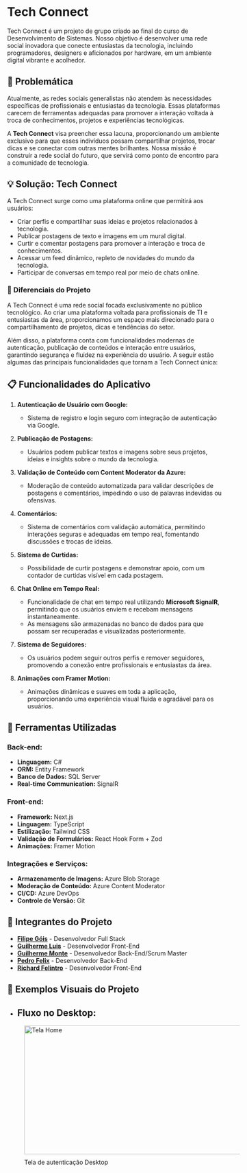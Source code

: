 # Tech Connect

Tech Connect é um projeto de grupo criado ao final do curso de Desenvolvimento de Sistemas. Nosso objetivo é desenvolver uma rede social inovadora que conecte entusiastas da tecnologia, incluindo programadores, designers e aficionados por hardware, em um ambiente digital vibrante e acolhedor.

## 🎯 Problemática

Atualmente, as redes sociais generalistas não atendem às necessidades específicas de profissionais e entusiastas da tecnologia. Essas plataformas carecem de ferramentas adequadas para promover a interação voltada à troca de conhecimentos, projetos e experiências tecnológicas.

A **Tech Connect** visa preencher essa lacuna, proporcionando um ambiente exclusivo para que esses indivíduos possam compartilhar projetos, trocar dicas e se conectar com outras mentes brilhantes. Nossa missão é construir a rede social do futuro, que servirá como ponto de encontro para a comunidade de tecnologia.

## 💡 Solução: Tech Connect

A Tech Connect surge como uma plataforma online que permitirá aos usuários:

- Criar perfis e compartilhar suas ideias e projetos relacionados à tecnologia.
- Publicar postagens de texto e imagens em um mural digital.
- Curtir e comentar postagens para promover a interação e troca de conhecimentos.
- Acessar um feed dinâmico, repleto de novidades do mundo da tecnologia.
- Participar de conversas em tempo real por meio de chats online.

### 🚀 Diferenciais do Projeto

A Tech Connect é uma rede social focada exclusivamente no público tecnológico. Ao criar uma plataforma voltada para profissionais de TI e entusiastas da área, proporcionamos um espaço mais direcionado para o compartilhamento de projetos, dicas e tendências do setor.

Além disso, a plataforma conta com funcionalidades modernas de autenticação, publicação de conteúdos e interação entre usuários, garantindo segurança e fluidez na experiência do usuário. A seguir estão algumas das principais funcionalidades que tornam a Tech Connect única:

## 📋 Funcionalidades do Aplicativo

1. **Autenticação de Usuário com Google:**

   - Sistema de registro e login seguro com integração de autenticação via Google.

2. **Publicação de Postagens:**

   - Usuários podem publicar textos e imagens sobre seus projetos, ideias e insights sobre o mundo da tecnologia.

3. **Validação de Conteúdo com Content Moderator da Azure:**

   - Moderação de conteúdo automatizada para validar descrições de postagens e comentários, impedindo o uso de palavras indevidas ou ofensivas.

4. **Comentários:**

   - Sistema de comentários com validação automática, permitindo interações seguras e adequadas em tempo real, fomentando discussões e trocas de ideias.

5. **Sistema de Curtidas:**

   - Possibilidade de curtir postagens e demonstrar apoio, com um contador de curtidas visível em cada postagem.

6. **Chat Online em Tempo Real:**

   - Funcionalidade de chat em tempo real utilizando **Microsoft SignalR**, permitindo que os usuários enviem e recebam mensagens instantaneamente.
   - As mensagens são armazenadas no banco de dados para que possam ser recuperadas e visualizadas posteriormente.

7. **Sistema de Seguidores:**

   - Os usuários podem seguir outros perfis e remover seguidores, promovendo a conexão entre profissionais e entusiastas da área.

8. **Animações com Framer Motion:**
   - Animações dinâmicas e suaves em toda a aplicação, proporcionando uma experiência visual fluida e agradável para os usuários.

## 🔧 Ferramentas Utilizadas

### Back-end:

- **Linguagem:** C#
- **ORM:** Entity Framework
- **Banco de Dados:** SQL Server
- **Real-time Communication:** SignalR

### Front-end:

- **Framework:** Next.js
- **Linguagem:** TypeScript
- **Estilização:** Tailwind CSS
- **Validação de Formulários:** React Hook Form + Zod
- **Animações:** Framer Motion

### Integrações e Serviços:

- **Armazenamento de Imagens:** Azure Blob Storage
- **Moderação de Conteúdo:** Azure Content Moderator
- **CI/CD:** Azure DevOps
- **Controle de Versão:** Git

<h2>👥 Integrantes do Projeto</h2>
<ul>
    <li><a href="https://www.linkedin.com/in/filipe-góis/" target="_blank"><strong>Filipe Góis</strong></a> - Desenvolvedor Full Stack</li>
    <li><a href="https://www.linkedin.com/in/guilherme-luiz-da-silva-7685a2237/" target="_blank"><strong>Guilherme Luis</strong></a> - Desenvolvedor Front-End</li>
    <li><a href="https://www.linkedin.com/in/guilherme-pereira-monte-413b62270/" target="_blank"><strong>Guilherme Monte</strong></a> - Desenvolvedor Back-End/Scrum Master</li>
    <li><a href="https://www.linkedin.com/in/pedro-felix-b24818238/" target="_blank"><strong>Pedro Felix</strong></a> - Desenvolvedor Back-End</li>
    <li><a href="https://www.linkedin.com/in/richard-felintro/" target="_blank"><strong>Richard Felintro</strong></a> - Desenvolvedor Front-End</li>
</ul>

## 📸 Exemplos Visuais do Projeto

<!-- desktop -->

- ## Fluxo no Desktop:

<div>
    <figure style="display: flex; width:100%; gap: 10px; height: 100%; flex-direction:column">
        <img src="./Assets/Tela_de_autenticação/Tela_de_autenticação_Desktop.png" alt="Tela Home" style="width: 600px; height: 300px; object-fit: cover;">
        <figcaption>Tela de autenticação Desktop</figcaption>
    </figure>
    <figure style="display: flex; width:100%; gap: 10px; height: 100%; flex-direction:column">
        <img src="./Assets/Tela_Home/Tela-inicial-desktop.png" alt="Tela Home" style="width: 600px; height: 300px; object-fit: cover;">
        <figcaption>Tela Home Desktop</figcaption>
    </figure>
    <figure style="display: flex; width:100%; gap: 10px; height: 100%; flex-direction:column">
        <img src="./Assets/Tela_de_Perfil/Tela_de_perfil_desktop.png" alt="Tela Home" style="width: 600px; height: 300px; object-fit: cover;">
        <figcaption>Tela De Perfil Desktop</figcaption>
    </figure>
     <figure style="display: flex; width:100%; gap: 10px; height: 100%; flex-direction:column">
        <img src="./Assets/Tela_de_chat/tela-de-chat-desktop.png" alt="Tela Home" style="width: 600px; height: 300px; object-fit: cover;">
        <figcaption>Tela De Chat Desktop</figcaption>
    </figure>
</div>

- ## Modais Da Aplicação
<div>
    <figure style="display: flex; width:100%; gap: 10px; height: 100%; flex-direction:column">
      <img src="./Assets/Modais/Modal de comentário.png" alt="Tela Home" style="width: 600px; height: 300px; object-fit: cover;">
        <figcaption>Modal de comentário de uma publicação</figcaption>
    </figure>
    <figure style="display: flex; width:100%; gap: 10px; height: 100%; flex-direction:column">
      <img src="./Assets/Modais/Modal de publicação com imagem e texto para postagem.png" alt="Tela Home" style="width: 600px; height: 300px; object-fit: cover;">
        <figcaption>Modal para cadastro de publicação</figcaption>
    </figure>
    <figure style="display: flex; width:100%; gap: 10px; height: 100%; flex-direction:column">
      <img src="./Assets/Modais/Modal de publicação com validação de conteudo.png" alt="Tela Home" style="width: 600px; height: 300px; object-fit: cover;">
        <figcaption>Validação de conteúdo com Azure Content Moderator.</figcaption>
    </figure>
    <figure style="display: flex; width:100%; gap: 10px; height: 100%; flex-direction:column">
      <img src="./Assets/Modais/Modal de publicação com validação.png" alt="Tela Home" style="width: 600px; height: 300px; object-fit: cover;">
        <figcaption>Validação de cadastro da postagem.</figcaption>
    </figure>
    <figure style="display: flex; width:100%; gap: 10px; height: 100%; flex-direction:column">
      <img src="./Assets/Modais/Modal de seguidores de um usuário.png" alt="Tela Home" style="width: 600px; height: 300px; object-fit: cover;">
        <figcaption>Modal para exibição dos seguidores do usuário.</figcaption>
    </figure>
    <figure style="display: flex; width:100%; gap: 10px; height: 100%; flex-direction:column">
      <img src="./Assets/Modais/Modal que exibe quem o usuário segue.png" alt="Tela Home" style="width: 600px; height: 300px; object-fit: cover;">
        <figcaption>Modal para exibir quem o usuário segue.</figcaption>
    </figure>
</div>

<!-- Mobile -->

- ## Fluxo no Mobile:

<div>
    <figure style="display: flex; width:100%; gap: 10px; height: 100%; flex-direction:column">
      <img src="./Assets/Tela_de_autenticação/Tela_de_autenticação_Mobile.png" alt="Tela Home" style="width: 200px; height: 400px; object-fit: cover;">
        <figcaption>Tela de autenticação Mobile</figcaption>
    </figure>
    <figure style="display: flex; width:100%; gap: 10px; height: 100%; flex-direction:column">
        <img src="./Assets/Tela_Home/Tela-inicial-mobile.png" alt="Tela Home" style="width: 200px; height: 400px; object-fit: cover;">
        <figcaption>Tela Home Mobile</figcaption>
    </figure>
     <figure style="display: flex; width:100%; gap: 10px; height: 100%; flex-direction:column">
        <img src="./Assets/Tela_de_Perfil/Tela_de_perfil_mobile.png" alt="Tela Home" style="width: 200px; height: 400px; object-fit: cover;">
        <figcaption>Tela De Perfil Mobile</figcaption>
    </figure>
     <figure style="display: flex; width:100%; gap: 10px; height: 100%; flex-direction:column">
        <img src="./Assets/Tela_de_chat/tela-de-chat-mobile.png" alt="Tela Home" style="width: 200px; height: 400px; object-fit: cover;">
        <figcaption>Tela De Chat Mobile</figcaption>
    </figure>
</div>
